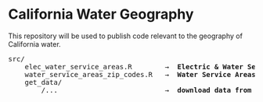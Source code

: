 # California Water Geography
This repository will be used to publish code relevant to the geography of California water.

<pre style = "border: none;">
src/
    elec_water_service_areas.R        &rarr;  <strong>Electric & Water Service Areas</strong>
    water_service_areas_zip_codes.R   &rarr;  <strong>Water Service Areas & Zip Codes</strong>
    get_data/
        /...                          &rarr;  <strong>download data from various sources</strong>
</pre>
